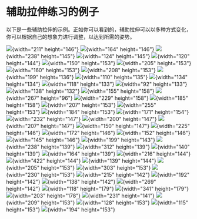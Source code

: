# 辅助拉伸练习的例子

以下是一些辅助拉伸的示例。正如你可以看到的，辅助拉伸可以以多种方式变化，你可以根据自己的想象力进行调整，以达到所需的姿势。

<div class="img-group">

![](/images/partnbb01.jpg){width="211" height="146"}
![](/images/partnbb02.jpg){width="164" height="146"}
![](/images/partnbb03.jpg){width="238" height="145"}
![](/images/partnbb04.jpg){width="124" height="145"}
![](/images/partnfb01.jpg){width="120" height="144"}
![](/images/partnfb02.jpg){width="150" height="153"}
![](/images/partnfb03.jpg){width="205" height="153"}
![](/images/partnfb04.jpg){width="160" height="153"}
![](/images/partnfb05.jpg){width="208" height="153"}
![](/images/partnfb06.jpg){width="199" height="136"}
![](/images/partnfb07.jpg){width="110" height="135"}
![](/images/partnfb08.jpg){width="134" height="134"}
![](/images/partnfb09.jpg){width="118" height="133"}
![](/images/partnfb10.jpg){width="92" height="133"}
![](/images/partnlot01.jpg){width="138" height="132"}
![](/images/partnlot02.jpg){width="155" height="158"}
![](/images/partnvar01.jpg){width="267" height="96"}
![](/images/asstb1.jpg){width="229" height="158"}
![](/images/asstb2.jpg){width="185" height="158"}
![](/images/asstb3.jpg){width="207" height="153"}
![](/images/asstb4.jpg){width="255" height="153"}
![](/images/asstb6.jpg){width="184" height="153"}
![](/images/asstos1.jpg){width="171" height="154"}
![](/images/bb-ass-01.jpg){width="232" height="147"}
![](/images/dresd_11.jpg){width="200" height="147"}
![](/images/fb3.jpg){width="207" height="147"}
![](/images/fb-ass-01.jpg){width="150" height="147"}
![](/images/fb-ass-101.jpg){width="225" height="146"}
![](/images/fb-over-ass-01.jpg){width="172" height="146"}
![](/images/fb-over-ass-02.jpg){width="152" height="146"}
![](/images/fb-over-ass-04.jpg){width="145" height="146"}
![](/images/fb-over-ass-05.jpg){width="199" height="143"}
![](/images/flex2.jpg){width="238" height="139"}
![](/images/fs-ass-03.jpg){width="312" height="139"}
![](/images/fs-os-ass-01.jpg){width="140" height="139"}
![](/images/fs-os-ass-02.jpg){width="164" height="139"}
![](/images/Image412.jpg){width="216" height="144"}
![](/images/Image460.jpg){width="422" height="144"}
![](/images/Image462.jpg){width="139" height="144"}
![](/images/Image465.jpg){width="205" height="153"}
![](/images/Image468.jpg){width="303" height="153"}
![](/images/Image476.jpg){width="230" height="153"}
![](/images/Image490.jpg){width="215" height="142"}
![](/images/marywerks.jpg){width="192" height="142"}
![](/images/ostr-ass-101.jpg){width="138" height="142"}
![](/images/oth-ass-01.jpg){width="269" height="142"}
![](/images/split-over-ass-100.jpg){width="118" height="179"}
![](/images/splpr2.jpg){width="341" height="179"}
![](/images/ss-ass-09.jpg){width="203" height="178"}
![](/images/ss-os-ass-03.jpg){width="231" height="141"}
![](/images/strprep-ass-100.jpg){width="209" height="153"}
![](/images/tw-ass-04.jpg){width="128" height="153"}
![](/images/Ula10.jpg){width="115" height="153"}
![](/images/Ula15.jpg){width="194" height="153"}

</div>